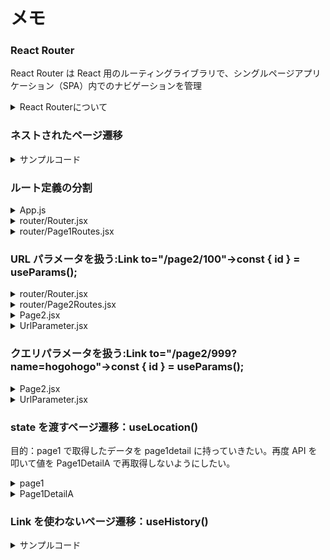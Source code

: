 # メモ

### React Router

React Router は React 用のルーティングライブラリで、シングルページアプリケーション（SPA）内でのナビゲーションを管理

<details><summary>React Routerについて</summary>

### 特徴

1. **デクララティブなルーティング**: React Router はコンポーネントを使ってルートを定義するため、React のデクララティブなコーディングスタイルと一貫している。
2. **動的ルーティング**: ページ遷移時にルーティングを動的に生成できます。コード分割や遅延ローディングもサポート。
3. **ネストされたルート**: ルート内に子ルートを定義して、より複雑な UI 構造を作成することができる。
4. **フックの提供**: `useParams`、`useLocation`などのカスタムフックを提供しており、ルートに関連する情報へのアクセスを容易にする。

### メリット

1. **簡単なインテグレーション**: React との統合が容易で、他の React ライブラリともよく連携しやすい。
2. **開発効率**: ルーティングの宣言的な定義は、開発者にとって直感的で理解しやすく、開発の効率を向上させる。
3. **コード分割と遅延ロードのサポート**: 必要な部分だけをロードして表示できるため、パフォーマンスの最適化が可能。
4. **強力なコミュニティサポート**: 広く使用されているライブラリなので、豊富なドキュメント、チュートリアル、コミュニティサポートがあり。

### デメリット

1. **学習曲線**: 初めての利用者にとっては、React Router の概念と API を学ぶ必要があり。
2. **オーバーヘッド**: 小規模なプロジェクトに対しては、機能が豊富すぎる場合があり、必要以上に複雑になる可能性があり。
3. **バージョン間の変更**: 過去に React Router のメジャーバージョンアップ時に大きな変更があったことから、アップグレードする際に注意が必要。5 系と６系など。

### まとめ

React Router は、シングルページアプリケーションのルーティングを容易に扱うことができる強力なツール。そのデクララティブな設計と強力な機能セットは、多くの React 開発者にとって魅力的ですが、プロジェクトの規模と要件に合わせて適切に使用する必要があります。

</details>

### ネストされたページ遷移

<details><summary>サンプルコード</summary>

```js
<Route
  path="/page1"
  render={({ match: { url } }) => (
    <Switch>
      {/* {console.log(url)} */}
      <Route exact path={url}>
        <Page1 />
      </Route>
      <Route path={`${url}detailA`}>
        <Page1DetailA />
      </Route>
      <Route path={`${url}detailB`}>
        <Page1DetailB />
      </Route>
    </Switch>
  )}
/>
```

</details>

### ルート定義の分割

<details><summary>App.js</summary>

```js
import { BrowserRouter, Link } from "react-router-dom";

import Router from "./router/Router";
import "./App.css";

function App() {
  return (
    <BrowserRouter>
      <div className="App">
        <Link to="/">Home</Link>
        <br />
        <Link to="/page1">Page1</Link>
        <br />
        <Link to="/page2">Page2</Link>
        <br />
      </div>
      <Router />
    </BrowserRouter>
  );
}

export default App;
```

</details>

<details><summary>router/Router.jsx</summary>

```js
import { Switch, Route } from "react-router-dom";
import Home from "../Home";
import Page2 from "../Page2";
import { Page1Routes } from "./Page1Routes";

const Router = () => {
  return (
    <Switch>
      <Route exact path="/">
        <Home />
      </Route>
      <Route
        path="/page1"
        render={({ match: { url } }) => (
          <Switch>
            {Page1Routes.map((route) => (
              <Route
                key={route.path}
                exact={route.exact}
                path={`${url}${route.path}`}
              >
                {route.children}
              </Route>
            ))}
          </Switch>
        )}
      />
      <Route path="/page2">
        <Page2 />
      </Route>
    </Switch>
  );
};

export default Router;
```

</details>

<details><summary>router/Page1Routes.jsx</summary>

````js
import Page1 from "../Page1";
import Page1DetailA from "../Page1DetailA";
import Page1DetailB from "../Page1DetailB";

export const Page1Routes = [
  {
    path: "/",
    exact: true,
    children: <Page1 />,
  },
  {
    path: "/detailA",
    exact: false,
    children: <Page1DetailA />,
  },
  {
    path: "/detailB",
    exact: false,
    children: <Page1DetailB />,
  },
];```

````

</details>

### URL パラメータを扱う:Link to="/page2/100"→const { id } = useParams();

<details><summary>router/Router.jsx</summary>

```js
import { Switch, Route } from "react-router-dom";
import Home from "../Home";
import { Page1Routes } from "./Page1Routes";
import { Page2Routes } from "./Page2Routes";

const Router = () => {
  return (
    <Switch>
      <Route exact path="/">
        <Home />
      </Route>
      <Route
        path="/page1"
        render={({ match: { url } }) => (
          <Switch>
            {Page1Routes.map((route) => (
              <Route
                key={route.path}
                exact={route.exact}
                path={`${url}${route.path}`}
              >
                {route.children}
              </Route>
            ))}
          </Switch>
        )}
      />
      <Route
        path="/page2"
        render={({ match: { url } }) => (
          <Switch>
            {Page2Routes.map((route) => (
              <Route
                key={route.path}
                exact={route.exact}
                path={`${url}${route.path}`}
              >
                {route.children}
              </Route>
            ))}
          </Switch>
        )}
      />
    </Switch>
  );
};

export default Router;
```

</details>

<details><summary>router/Page2Routes.jsx</summary>

```js
import Page2 from "../Page2";
import UrlParameter from "../UrlParameter";

export const Page2Routes = [
  {
    path: "/",
    exact: true,
    children: <Page2 />,
  },
  {
    path: "/:id",
    exact: false,
    children: <UrlParameter />,
  },
];
```

</details>

<details><summary>Page2.jsx</summary>

```js
import { Link } from "react-router-dom/cjs/react-router-dom.min";

const Page2 = () => {
  return (
    <div>
      <h1>Page2ページです。</h1>
      <Link to="/page2/100">URL Parameter</Link>
    </div>
  );
};

export default Page2;
```

</details>

<details><summary>UrlParameter.jsx</summary>

```js
import { useParams } from "react-router-dom/cjs/react-router-dom.min";

const UrlParameter = () => {
  const { id } = useParams();

  return (
    <div>
      <h1>UrlParameterページです。</h1>
      <p>パラメーターは{id}です</p>
    </div>
  );
};

export default UrlParameter;
```

</details>

### クエリパラメータを扱う:Link to="/page2/999?name=hogohogo"→const { id } = useParams();

<details><summary>Page2.jsx</summary>

```js
import { Link } from "react-router-dom/cjs/react-router-dom.min";

const Page2 = () => {
  return (
    <div>
      <h1>Page2ページです。</h1>
      <Link to="/page2/100">URL Parameter</Link>
      <br />
      <Link to="/page2/999?name=hogohogo">クエリ Parameter</Link>
    </div>
  );
};

export default Page2;
```

</details>

<details><summary>UrlParameter.jsx</summary>

```js
import {
  useLocation,
  useParams,
} from "react-router-dom/cjs/react-router-dom.min";

const UrlParameter = () => {
  const { id } = useParams();
  const { search } = useLocation();
  const query = new URLSearchParams(search);
  console.log(query);
  // console.log(query.get("name"));

  return (
    <div>
      <h1>UrlParameterページです。</h1>
      <p>パラメーターは{id}です</p>
      <p>パラメーターは{query.get("name")}です</p>
    </div>
  );
};

export default UrlParameter;
```

</details>

### state を渡すページ遷移：useLocation()

目的：page1 で取得したデータを page1detail に持っていきたい。再度 API を叩いて値を Page1DetailA で再取得しないようにしたい。

<details><summary>page1</summary>

```js
import { BrowserRouter, Link, Switch, Route } from "react-router-dom";

const Page1 = () => {
  const arr = [...Array(10).keys()];

  return (
    <div>
      <h1>Page1ページです。</h1>
      <Link to={{ pathname: "/page1/detailA", state: arr }}>DetailA</Link>
      <br />
      <Link to="/page1/detailB">DetailB</Link>
    </div>
  );
};

export default Page1;
```

</details>

<details><summary>Page1DetailA</summary>

```js
import { useLocation } from "react-router-dom";

const Page1DetailA = () => {
  // const location = useLocation();
  // console.log(location);
  const { state } = useLocation();
  console.log(state);
  // 結果：[0, 1, 2, 3, 4, 5, 6, 7, 8, 9]

  return (
    <div>
      <h1>Page1DetailAページです。</h1>
    </div>
  );
};

export default Page1DetailA;
```

</details>

### Link を使わないページ遷移：useHistory()

<details><summary>サンプルコード</summary>

```js
import { useHistory } from "react-router-dom/cjs/react-router-dom";

const Page1DetailA = () => {
  const history = useHistory();

  const onClickBack = () => {
    history.goBack();
  };

  return (
    <div>
      <h1>Page1DetailA</h1>
      <button onClick={onClickBack}>戻る</button>
    </div>
  );
};
```

</details>
